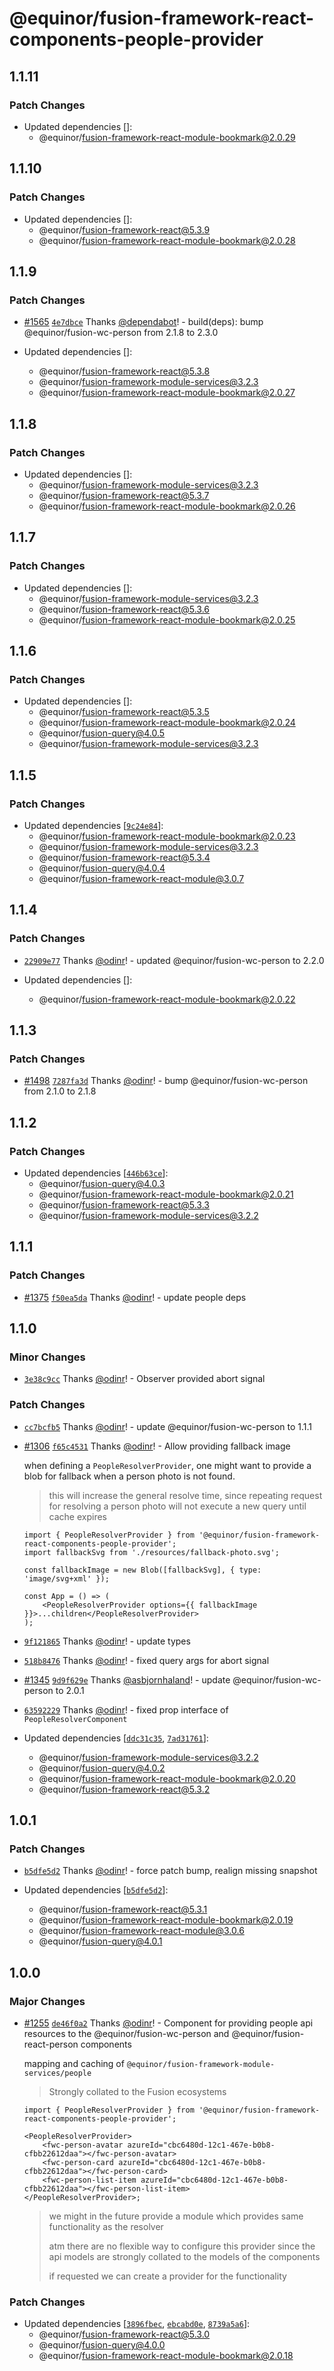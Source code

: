 # @equinor/fusion-framework-react-components-people-provider

## 1.1.11

### Patch Changes

-   Updated dependencies []:
    -   @equinor/fusion-framework-react-module-bookmark@2.0.29

## 1.1.10

### Patch Changes

-   Updated dependencies []:
    -   @equinor/fusion-framework-react@5.3.9
    -   @equinor/fusion-framework-react-module-bookmark@2.0.28

## 1.1.9

### Patch Changes

-   [#1565](https://github.com/equinor/fusion-framework/pull/1565) [`4e7dbce`](https://github.com/equinor/fusion-framework/commit/4e7dbce1a92b093bec91d48d38afd7b70fe03296) Thanks [@dependabot](https://github.com/apps/dependabot)! - build(deps): bump @equinor/fusion-wc-person from 2.1.8 to 2.3.0

-   Updated dependencies []:
    -   @equinor/fusion-framework-react@5.3.8
    -   @equinor/fusion-framework-module-services@3.2.3
    -   @equinor/fusion-framework-react-module-bookmark@2.0.27

## 1.1.8

### Patch Changes

-   Updated dependencies []:
    -   @equinor/fusion-framework-module-services@3.2.3
    -   @equinor/fusion-framework-react@5.3.7
    -   @equinor/fusion-framework-react-module-bookmark@2.0.26

## 1.1.7

### Patch Changes

-   Updated dependencies []:
    -   @equinor/fusion-framework-module-services@3.2.3
    -   @equinor/fusion-framework-react@5.3.6
    -   @equinor/fusion-framework-react-module-bookmark@2.0.25

## 1.1.6

### Patch Changes

-   Updated dependencies []:
    -   @equinor/fusion-framework-react@5.3.5
    -   @equinor/fusion-framework-react-module-bookmark@2.0.24
    -   @equinor/fusion-query@4.0.5
    -   @equinor/fusion-framework-module-services@3.2.3

## 1.1.5

### Patch Changes

-   Updated dependencies [[`9c24e84`](https://github.com/equinor/fusion-framework/commit/9c24e847d041dea8384c77439e6b237f5bdb3125)]:
    -   @equinor/fusion-framework-react-module-bookmark@2.0.23
    -   @equinor/fusion-framework-module-services@3.2.3
    -   @equinor/fusion-framework-react@5.3.4
    -   @equinor/fusion-query@4.0.4
    -   @equinor/fusion-framework-react-module@3.0.7

## 1.1.4

### Patch Changes

-   [`22909e77`](https://github.com/equinor/fusion-framework/commit/22909e77488b099697dccec93e7ac8416dc4a5bd) Thanks [@odinr](https://github.com/odinr)! - updated @equinor/fusion-wc-person to 2.2.0

-   Updated dependencies []:
    -   @equinor/fusion-framework-react-module-bookmark@2.0.22

## 1.1.3

### Patch Changes

-   [#1498](https://github.com/equinor/fusion-framework/pull/1498) [`7287fa3d`](https://github.com/equinor/fusion-framework/commit/7287fa3dca655c84b3a4f5f904e3f423ec341e7a) Thanks [@odinr](https://github.com/odinr)! - bump @equinor/fusion-wc-person from 2.1.0 to 2.1.8

## 1.1.2

### Patch Changes

-   Updated dependencies [[`446b63ce`](https://github.com/equinor/fusion-framework/commit/446b63ce44b59a3aaab4399c0d877d3a1b560a0e)]:
    -   @equinor/fusion-query@4.0.3
    -   @equinor/fusion-framework-react-module-bookmark@2.0.21
    -   @equinor/fusion-framework-react@5.3.3
    -   @equinor/fusion-framework-module-services@3.2.2

## 1.1.1

### Patch Changes

-   [#1375](https://github.com/equinor/fusion-framework/pull/1375) [`f50ea5da`](https://github.com/equinor/fusion-framework/commit/f50ea5dab449ce7a5e3071f65fac4e800a619eec) Thanks [@odinr](https://github.com/odinr)! - update people deps

## 1.1.0

### Minor Changes

-   [`3e38c9cc`](https://github.com/equinor/fusion-framework/commit/3e38c9cc925fc0456837e42e7ee3ac55e9553bad) Thanks [@odinr](https://github.com/odinr)! - Observer provided abort signal

### Patch Changes

-   [`cc7bcfb5`](https://github.com/equinor/fusion-framework/commit/cc7bcfb51187fb757b95793356da4a11b233d930) Thanks [@odinr](https://github.com/odinr)! - update @equinor/fusion-wc-person to 1.1.1

-   [#1306](https://github.com/equinor/fusion-framework/pull/1306) [`f65c4531`](https://github.com/equinor/fusion-framework/commit/f65c453178e2c581acb154d5839971c75f60fa86) Thanks [@odinr](https://github.com/odinr)! - Allow providing fallback image

    when defining a `PeopleResolverProvider`, one might want to provide a blob for fallback when a person photo is not found.

    > this will increase the general resolve time, since repeating request for resolving a person photo will not execute a new query until cache expires

    ```tsx
    import { PeopleResolverProvider } from '@equinor/fusion-framework-react-components-people-provider';
    import fallbackSvg from './resources/fallback-photo.svg';

    const fallbackImage = new Blob([fallbackSvg], { type: 'image/svg+xml' });

    const App = () => (
        <PeopleResolverProvider options={{ fallbackImage }}>...children</PeopleResolverProvider>
    );
    ```

-   [`9f121865`](https://github.com/equinor/fusion-framework/commit/9f121865254a0c76c4a812e6e42bfe3c7086c714) Thanks [@odinr](https://github.com/odinr)! - update types

-   [`518b8476`](https://github.com/equinor/fusion-framework/commit/518b8476bb40255d05e937663d3a513de479a1f8) Thanks [@odinr](https://github.com/odinr)! - fixed query args for abort signal

-   [#1345](https://github.com/equinor/fusion-framework/pull/1345) [`9d9f629e`](https://github.com/equinor/fusion-framework/commit/9d9f629e007df38db75067781b251b7e5e9673da) Thanks [@asbjornhaland](https://github.com/asbjornhaland)! - update @equinor/fusion-wc-person to 2.0.1

-   [`63592229`](https://github.com/equinor/fusion-framework/commit/63592229cea4d3606289738fe14b432e9978623f) Thanks [@odinr](https://github.com/odinr)! - fixed prop interface of `PeopleResolverComponent`

-   Updated dependencies [[`ddc31c35`](https://github.com/equinor/fusion-framework/commit/ddc31c3571e36be057095238cf22e78051f423b0), [`7ad31761`](https://github.com/equinor/fusion-framework/commit/7ad3176102f92da108b67ede6fdf29b76149bed9)]:
    -   @equinor/fusion-framework-module-services@3.2.2
    -   @equinor/fusion-query@4.0.2
    -   @equinor/fusion-framework-react-module-bookmark@2.0.20
    -   @equinor/fusion-framework-react@5.3.2

## 1.0.1

### Patch Changes

-   [`b5dfe5d2`](https://github.com/equinor/fusion-framework/commit/b5dfe5d29a249e0cca6c9589322931dfedd06acc) Thanks [@odinr](https://github.com/odinr)! - force patch bump, realign missing snapshot

-   Updated dependencies [[`b5dfe5d2`](https://github.com/equinor/fusion-framework/commit/b5dfe5d29a249e0cca6c9589322931dfedd06acc)]:
    -   @equinor/fusion-framework-react@5.3.1
    -   @equinor/fusion-framework-react-module-bookmark@2.0.19
    -   @equinor/fusion-framework-react-module@3.0.6
    -   @equinor/fusion-query@4.0.1

## 1.0.0

### Major Changes

-   [#1255](https://github.com/equinor/fusion-framework/pull/1255) [`de46f0a2`](https://github.com/equinor/fusion-framework/commit/de46f0a2ce93134fc32bf587d29dd32d7ab9a8d9) Thanks [@odinr](https://github.com/odinr)! - Component for providing people api resources to the @equinor/fusion-wc-person and @equinor/fusion-react-person components

    mapping and caching of `@equinor/fusion-framework-module-services/people`

    > Strongly collated to the Fusion ecosystems

    ```tsx
    import { PeopleResolverProvider } from '@equinor/fusion-framework-react-components-people-provider';

    <PeopleResolverProvider>
        <fwc-person-avatar azureId="cbc6480d-12c1-467e-b0b8-cfbb22612daa"></fwc-person-avatar>
        <fwc-person-card azureId="cbc6480d-12c1-467e-b0b8-cfbb22612daa"></fwc-person-card>
        <fwc-person-list-item azureId="cbc6480d-12c1-467e-b0b8-cfbb22612daa"></fwc-person-list-item>
    </PeopleResolverProvider>;
    ```

    > we might in the future provide a module which provides same functionality as the resolver
    >
    > atm there are no flexible way to configure this provider since the api models are strongly collated to the models of the components
    >
    > if requested we can create a provider for the functionality

### Patch Changes

-   Updated dependencies [[`3896fbec`](https://github.com/equinor/fusion-framework/commit/3896fbec3458dbe2ebd66e772465d5f89cd20658), [`ebcabd0e`](https://github.com/equinor/fusion-framework/commit/ebcabd0e6945e1420a0a9a7d82bd9255da1b8578), [`8739a5a6`](https://github.com/equinor/fusion-framework/commit/8739a5a65d8aaa46ce9ef56cce013efeeb006e8a)]:
    -   @equinor/fusion-framework-react@5.3.0
    -   @equinor/fusion-query@4.0.0
    -   @equinor/fusion-framework-react-module-bookmark@2.0.18
